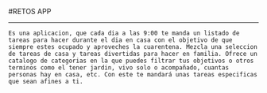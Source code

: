 #RETOS APP

----

	Es una aplicacion, que cada dia a las 9:00 te manda un listado de tareas para hacer durante el dia en casa con el objetivo de que siempre estes ocupado y aproveches la cuarentena. Mezcla una seleccion de tareas de casa y tareas divertidas para hacer en familia. Ofrece un catalogo de categorias en la que puedes filtrar tus objetivos o otros terminos como el tener jardin, vivo solo o acompañado, cuantas personas hay en casa, etc. Con este te mandará unas tareas especificas que sean afines a ti.
